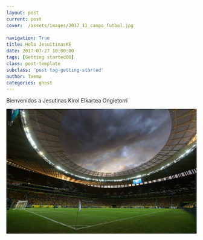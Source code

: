 ```yaml
---
layout: post
current: post
cover:  /assets/images/2017_11_campo_futbol.jpg

navigation: True
title: Hola JesuitinasKE
date: 2017-07-27 10:00:00
tags: [Getting startedOO]
class: post-template
subclass: 'post tag-getting-started'
author: Txema
categories: ghost
---
```


Bienvenidos a Jesutinas Kirol Elkartea Ongietorri

![Image description](/assets/images/2017_11_campo_futbol.jpg)
